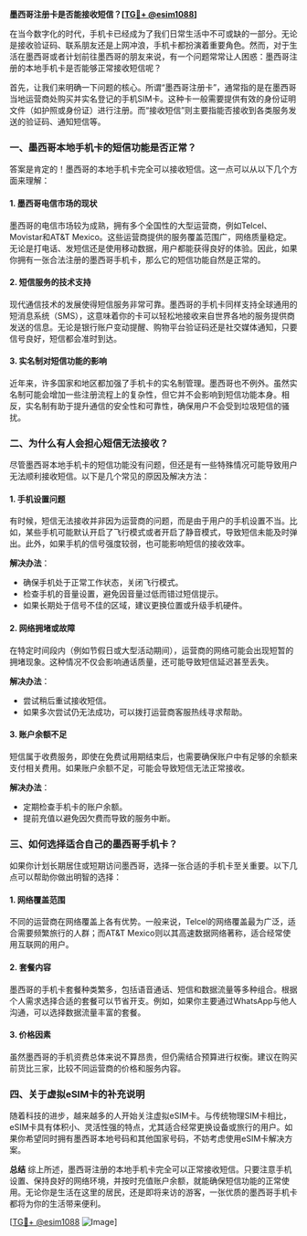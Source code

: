 **墨西哥注册卡是否能接收短信？[[TG💪+ @esim1088](https://t.me/s/esim1088)]**

在当今数字化的时代，手机卡已经成为了我们日常生活中不可或缺的一部分。无论是接收验证码、联系朋友还是上网冲浪，手机卡都扮演着重要角色。然而，对于生活在墨西哥或者计划前往墨西哥的朋友来说，有一个问题常常让人困惑：墨西哥注册的本地手机卡是否能够正常接收短信呢？

首先，让我们来明确一下问题的核心。所谓“墨西哥注册卡”，通常指的是在墨西哥当地运营商处购买并实名登记的手机SIM卡。这种卡一般需要提供有效的身份证明文件（如护照或身份证）进行注册。而“接收短信”则主要指能否接收到各类服务发送的验证码、通知短信等。

### **一、墨西哥本地手机卡的短信功能是否正常？**

答案是肯定的！墨西哥的本地手机卡完全可以接收短信。这一点可以从以下几个方面来理解：

#### **1. 墨西哥电信市场的现状**
墨西哥的电信市场较为成熟，拥有多个全国性的大型运营商，例如Telcel、Movistar和AT&T Mexico。这些运营商提供的服务覆盖范围广，网络质量稳定。无论是打电话、发短信还是使用移动数据，用户都能获得良好的体验。因此，如果你拥有一张合法注册的墨西哥手机卡，那么它的短信功能自然是正常的。

#### **2. 短信服务的技术支持**
现代通信技术的发展使得短信服务非常可靠。墨西哥的手机卡同样支持全球通用的短消息系统（SMS），这意味着你的卡可以轻松地接收来自世界各地的服务提供商发送的信息。无论是银行账户变动提醒、购物平台验证码还是社交媒体通知，只要信号良好，短信都会准时到达。

#### **3. 实名制对短信功能的影响**
近年来，许多国家和地区都加强了手机卡的实名制管理。墨西哥也不例外。虽然实名制可能会增加一些注册流程上的复杂性，但它并不会影响到短信功能本身。相反，实名制有助于提升通信的安全性和可靠性，确保用户不会受到垃圾短信的骚扰。

### **二、为什么有人会担心短信无法接收？**

尽管墨西哥本地手机卡的短信功能没有问题，但还是有一些特殊情况可能导致用户无法顺利接收短信。以下是几个常见的原因及解决方法：

#### **1. 手机设置问题**
有时候，短信无法接收并非因为运营商的问题，而是由于用户的手机设置不当。比如，某些手机可能默认开启了飞行模式或者开启了静音模式，导致短信未能及时弹出。此外，如果手机的信号强度较弱，也可能影响短信的接收效率。

**解决办法**：
- 确保手机处于正常工作状态，关闭飞行模式。
- 检查手机的音量设置，避免因音量过低而错过短信提示。
- 如果长期处于信号不佳的区域，建议更换位置或升级手机硬件。

#### **2. 网络拥堵或故障**
在特定时间段内（例如节假日或大型活动期间），运营商的网络可能会出现短暂的拥堵现象。这种情况不仅会影响通话质量，还可能导致短信延迟甚至丢失。

**解决办法**：
- 尝试稍后重试接收短信。
- 如果多次尝试仍无法成功，可以拨打运营商客服热线寻求帮助。

#### **3. 账户余额不足**
短信属于收费服务，即使在免费试用期结束后，也需要确保账户中有足够的余额来支付相关费用。如果账户余额不足，可能会导致短信无法正常接收。

**解决办法**：
- 定期检查手机卡的账户余额。
- 提前充值以避免因欠费而导致的服务中断。

### **三、如何选择适合自己的墨西哥手机卡？**

如果你计划长期居住或短期访问墨西哥，选择一张合适的手机卡至关重要。以下几点可以帮助你做出明智的选择：

#### **1. 网络覆盖范围**
不同的运营商在网络覆盖上各有优势。一般来说，Telcel的网络覆盖最为广泛，适合需要频繁旅行的人群；而AT&T Mexico则以其高速数据网络著称，适合经常使用互联网的用户。

#### **2. 套餐内容**
墨西哥的手机卡套餐种类繁多，包括语音通话、短信和数据流量等多种组合。根据个人需求选择合适的套餐可以节省开支。例如，如果你主要通过WhatsApp与他人沟通，可以选择数据流量丰富的套餐。

#### **3. 价格因素**
虽然墨西哥的手机资费总体来说不算昂贵，但仍需结合预算进行权衡。建议在购买前货比三家，比较不同运营商的价格和服务内容。

### **四、关于虚拟eSIM卡的补充说明**

随着科技的进步，越来越多的人开始关注虚拟eSIM卡。与传统物理SIM卡相比，eSIM卡具有体积小、灵活性强的特点，尤其适合经常更换设备或旅行的用户。如果你希望同时拥有墨西哥本地号码和其他国家号码，不妨考虑使用eSIM卡解决方案。

**总结**
综上所述，墨西哥注册的本地手机卡完全可以正常接收短信。只要注意手机设置、保持良好的网络环境，并按时充值账户余额，就能确保短信功能的正常使用。无论你是生活在这里的居民，还是即将来访的游客，一张优质的墨西哥手机卡都将为你的生活带来便利。

[[TG💪+ @esim1088](https://t.me/s/esim1088) ![Image](https://i.postimg.cc/4NQfJmqS/Snipaste-2025-05-13-00-14-12.png)]